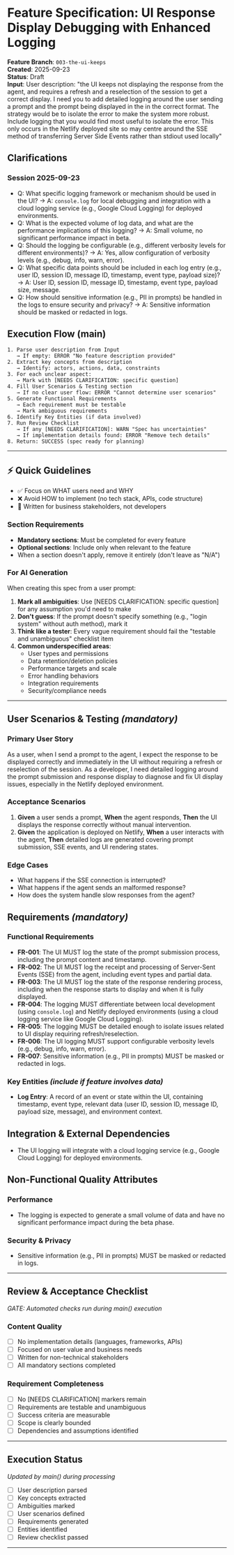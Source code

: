 # Feature Specification: UI Response Display Debugging with Enhanced Logging

**Feature Branch**: `003-the-ui-keeps`  
**Created**: 2025-09-23  
**Status**: Draft  
**Input**: User description: "the UI keeps not displaying the response from the agent, and requires a refresh and a reselection of the session to get a correct display. I need you to add detailed logging around the user sending a prompt and the prompt being displayed in the in the correct format. The strategy would be to isolate the error to make the system more robust. Include logging that you would find most useful to isolate the error. This only occurs in the Netlify deployed site so may centre around the SSE method of transferring Server Side Events rather than stdiout used locally"

## Clarifications
### Session 2025-09-23
- Q: What specific logging framework or mechanism should be used in the UI? → A: `console.log` for local debugging and integration with a cloud logging service (e.g., Google Cloud Logging) for deployed environments.
- Q: What is the expected volume of log data, and what are the performance implications of this logging? → A: Small volume, no significant performance impact in beta.
- Q: Should the logging be configurable (e.g., different verbosity levels for different environments)? → A: Yes, allow configuration of verbosity levels (e.g., debug, info, warn, error).
- Q: What specific data points should be included in each log entry (e.g., user ID, session ID, message ID, timestamp, event type, payload size)? → A: User ID, session ID, message ID, timestamp, event type, payload size, message.
- Q: How should sensitive information (e.g., PII in prompts) be handled in the logs to ensure security and privacy? → A: Sensitive information should be masked or redacted in logs.

## Execution Flow (main)
```
1. Parse user description from Input
   → If empty: ERROR "No feature description provided"
2. Extract key concepts from description
   → Identify: actors, actions, data, constraints
3. For each unclear aspect:
   → Mark with [NEEDS CLARIFICATION: specific question]
4. Fill User Scenarios & Testing section
   → If no clear user flow: ERROR "Cannot determine user scenarios"
5. Generate Functional Requirements
   → Each requirement must be testable
   → Mark ambiguous requirements
6. Identify Key Entities (if data involved)
7. Run Review Checklist
   → If any [NEEDS CLARIFICATION]: WARN "Spec has uncertainties"
   → If implementation details found: ERROR "Remove tech details"
8. Return: SUCCESS (spec ready for planning)
```

---

## ⚡ Quick Guidelines
- ✅ Focus on WHAT users need and WHY
- ❌ Avoid HOW to implement (no tech stack, APIs, code structure)
- 👥 Written for business stakeholders, not developers

### Section Requirements
- **Mandatory sections**: Must be completed for every feature
- **Optional sections**: Include only when relevant to the feature
- When a section doesn't apply, remove it entirely (don't leave as "N/A")

### For AI Generation
When creating this spec from a user prompt:
1. **Mark all ambiguities**: Use [NEEDS CLARIFICATION: specific question] for any assumption you'd need to make
2. **Don't guess**: If the prompt doesn't specify something (e.g., "login system" without auth method), mark it
3. **Think like a tester**: Every vague requirement should fail the "testable and unambiguous" checklist item
4. **Common underspecified areas**:
   - User types and permissions
   - Data retention/deletion policies  
   - Performance targets and scale
   - Error handling behaviors
   - Integration requirements
   - Security/compliance needs

---

## User Scenarios & Testing *(mandatory)*

### Primary User Story
As a user, when I send a prompt to the agent, I expect the response to be displayed correctly and immediately in the UI without requiring a refresh or reselection of the session. As a developer, I need detailed logging around the prompt submission and response display to diagnose and fix UI display issues, especially in the Netlify deployed environment.

### Acceptance Scenarios
1. **Given** a user sends a prompt, **When** the agent responds, **Then** the UI displays the response correctly without manual intervention.
2. **Given** the application is deployed on Netlify, **When** a user interacts with the agent, **Then** detailed logs are generated covering prompt submission, SSE events, and UI rendering states.

### Edge Cases
- What happens if the SSE connection is interrupted?
- What happens if the agent sends an malformed response?
- How does the system handle slow responses from the agent?

## Requirements *(mandatory)*

### Functional Requirements
- **FR-001**: The UI MUST log the state of the prompt submission process, including the prompt content and timestamp.
- **FR-002**: The UI MUST log the receipt and processing of Server-Sent Events (SSE) from the agent, including event types and partial data.
- **FR-003**: The UI MUST log the state of the response rendering process, including when the response starts to display and when it is fully displayed.
- **FR-004**: The logging MUST differentiate between local development (using `console.log`) and Netlify deployed environments (using a cloud logging service like Google Cloud Logging).
- **FR-005**: The logging MUST be detailed enough to isolate issues related to UI display requiring refresh/reselection.
- **FR-006**: The UI logging MUST support configurable verbosity levels (e.g., debug, info, warn, error).
- **FR-007**: Sensitive information (e.g., PII in prompts) MUST be masked or redacted in logs.

### Key Entities *(include if feature involves data)*
- **Log Entry**: A record of an event or state within the UI, containing timestamp, event type, relevant data (user ID, session ID, message ID, payload size, message), and environment context.

## Integration & External Dependencies
- The UI logging will integrate with a cloud logging service (e.g., Google Cloud Logging) for deployed environments.

## Non-Functional Quality Attributes
### Performance
- The logging is expected to generate a small volume of data and have no significant performance impact during the beta phase.

### Security & Privacy
- Sensitive information (e.g., PII in prompts) MUST be masked or redacted in logs.

---

## Review & Acceptance Checklist
*GATE: Automated checks run during main() execution*

### Content Quality
- [ ] No implementation details (languages, frameworks, APIs)
- [ ] Focused on user value and business needs
- [ ] Written for non-technical stakeholders
- [ ] All mandatory sections completed

### Requirement Completeness
- [ ] No [NEEDS CLARIFICATION] markers remain
- [ ] Requirements are testable and unambiguous  
- [ ] Success criteria are measurable
- [ ] Scope is clearly bounded
- [ ] Dependencies and assumptions identified

---

## Execution Status
*Updated by main() during processing*

- [ ] User description parsed
- [ ] Key concepts extracted
- [ ] Ambiguities marked
- [ ] User scenarios defined
- [ ] Requirements generated
- [ ] Entities identified
- [ ] Review checklist passed

---